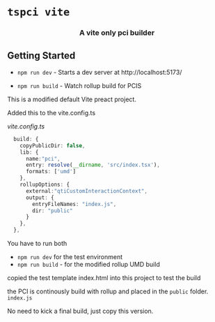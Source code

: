 # `tspci vite`

<h3 align="center">A vite only pci builder</h3>

## Getting Started

-   `npm run dev` - Starts a dev server at http://localhost:5173/

-   `npm run build` - Watch rollup build for PCIS

This is a modified default Vite preact project.


Added this to the vite.config.ts

_vite.config.ts_
```ts
  build: {
    copyPublicDir: false,
    lib: {
      name:"pci",
      entry: resolve(__dirname, 'src/index.tsx'),
      formats: ['umd']
    },
    rollupOptions: {
      external:"qtiCustomInteractionContext",
      output: {
        entryFileNames: "index.js",
        dir: "public"
      }
    },
  },
```

You have to run both
 - `npm run dev` for the test environment
 - `npm run build` - for the modified rollup UMD build

 copied the test template index.html into this project to test the build

 the PCI is continously build with rollup and placed in the `public` folder.
 `index.js`

 No need to kick a final build, just copy this version.
